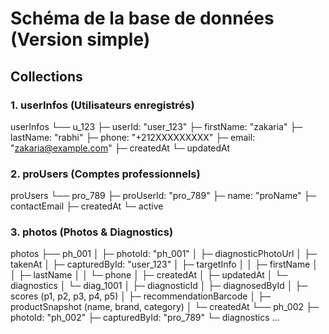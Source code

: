 # Schéma de la base de données (Version simple)

## Collections

### 1. userInfos  (Utilisateurs enregistrés)
userInfos
└── u_123
├─ userId: "user_123"
├─ firstName: "zakaria"
├─ lastName: "rabhi"
├─ phone: "+212XXXXXXXXX"
├─ email: "zakaria@example.com"
├─ createdAt
└─ updatedAt


### 2. proUsers (Comptes professionnels)

proUsers
└── pro_789
├─ proUserId: "pro_789"
├─ name: "proName"
├─ contactEmail
├─ createdAt
└─ active

### 3. photos (Photos & Diagnostics)
photos
├── ph_001
│ ├─ photoId: "ph_001"
│ ├─ diagnosticPhotoUrl
│ ├─ takenAt
│ ├─ capturedById: "user_123"
│ ├─ targetInfo
│ │ ├─ firstName
│ │ ├─ lastName
│ │ └─ phone
│ ├─ createdAt
│ ├─ updatedAt
│ └─ diagnostics
│ └─ diag_1001
│ ├─ diagnosticId
│ ├─ diagnosedById
│ ├─ scores (p1, p2, p3, p4, p5)
│ ├─ recommendationBarcode
│ ├─ productSnapshot (name, brand, category)
│ └─ createdAt
└── ph_002
├─ photoId: "ph_002"
├─ capturedById: "pro_789"
└─ diagnostics ...